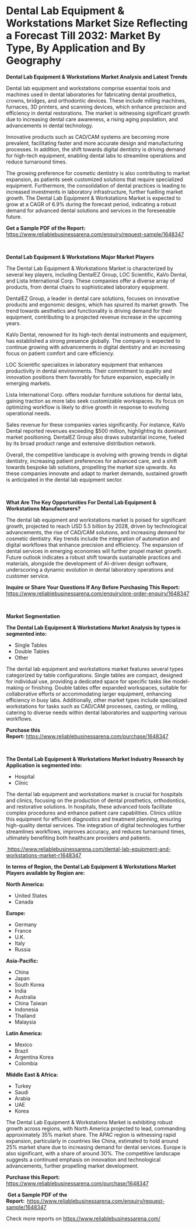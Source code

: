 <p><h1>Dental Lab Equipment & Workstations Market Size Reflecting a Forecast Till 2032: Market By Type, By Application and By Geography</h1></p><p><strong>Dental Lab Equipment & Workstations Market Analysis and Latest Trends</strong></p>
<p><p>Dental lab equipment and workstations comprise essential tools and machines used in dental laboratories for fabricating dental prosthetics, crowns, bridges, and orthodontic devices. These include milling machines, furnaces, 3D printers, and scanning devices, which enhance precision and efficiency in dental restorations. The market is witnessing significant growth due to increasing dental care awareness, a rising aging population, and advancements in dental technology. </p><p>Innovative products such as CAD/CAM systems are becoming more prevalent, facilitating faster and more accurate design and manufacturing processes. In addition, the shift towards digital dentistry is driving demand for high-tech equipment, enabling dental labs to streamline operations and reduce turnaround times. </p><p>The growing preference for cosmetic dentistry is also contributing to market expansion, as patients seek customized solutions that require specialized equipment. Furthermore, the consolidation of dental practices is leading to increased investments in laboratory infrastructure, further fuelling market growth. The Dental Lab Equipment & Workstations Market is expected to grow at a CAGR of 6.9% during the forecast period, indicating a robust demand for advanced dental solutions and services in the foreseeable future.</p></p>
<p><strong>Get a Sample PDF of the Report:&nbsp;</strong> <a href="https://www.reliablebusinessarena.com/enquiry/request-sample/1648347?utm_campaign=3558&utm_medium=2&utm_source=Github&utm_content=ia&utm_term=25032025&utm_id=dental-lab-equipment-workstations">https://www.reliablebusinessarena.com/enquiry/request-sample/1648347</a></p>
<p>&nbsp;</p>
<p><strong>Dental Lab Equipment & Workstations Major Market Players</strong></p>
<p><p>The Dental Lab Equipment & Workstations Market is characterized by several key players, including DentalEZ Group, LOC Scientific, KaVo Dental, and Lista International Corp. These companies offer a diverse array of products, from dental chairs to sophisticated laboratory equipment.</p><p>DentalEZ Group, a leader in dental care solutions, focuses on innovative products and ergonomic designs, which has spurred its market growth. The trend towards aesthetics and functionality is driving demand for their equipment, contributing to a projected revenue increase in the upcoming years.</p><p>KaVo Dental, renowned for its high-tech dental instruments and equipment, has established a strong presence globally. The company is expected to continue growing with advancements in digital dentistry and an increasing focus on patient comfort and care efficiency.</p><p>LOC Scientific specializes in laboratory equipment that enhances productivity in dental environments. Their commitment to quality and innovation positions them favorably for future expansion, especially in emerging markets.</p><p>Lista International Corp. offers modular furniture solutions for dental labs, gaining traction as more labs seek customizable workspaces. Its focus on optimizing workflow is likely to drive growth in response to evolving operational needs.</p><p>Sales revenue for these companies varies significantly. For instance, KaVo Dental reported revenues exceeding $500 million, highlighting its dominant market positioning. DentalEZ Group also draws substantial income, fueled by its broad product range and extensive distribution network.</p><p>Overall, the competitive landscape is evolving with growing trends in digital dentistry, increasing patient preferences for advanced care, and a shift towards bespoke lab solutions, propelling the market size upwards. As these companies innovate and adapt to market demands, sustained growth is anticipated in the dental lab equipment sector.</p></p>
<p>&nbsp;</p>
<p><strong>What Are The Key Opportunities For Dental Lab Equipment & Workstations Manufacturers?</strong></p>
<p><p>The dental lab equipment and workstations market is poised for significant growth, projected to reach USD 5.5 billion by 2028, driven by technological advancements, the rise of CAD/CAM solutions, and increasing demand for cosmetic dentistry. Key trends include the integration of automation and digital workflows that enhance precision and efficiency. The expansion of dental services in emerging economies will further propel market growth. Future outlook indicates a robust shift towards sustainable practices and materials, alongside the development of AI-driven design software, underscoring a dynamic evolution in dental laboratory operations and customer service.</p></p>
<p><strong>Inquire or Share Your Questions If Any Before Purchasing This Report:</strong> <a href="https://www.reliablebusinessarena.com/enquiry/pre-order-enquiry/1648347?utm_campaign=3558&utm_medium=2&utm_source=Github&utm_content=ia&utm_term=25032025&utm_id=dental-lab-equipment-workstations">https://www.reliablebusinessarena.com/enquiry/pre-order-enquiry/1648347</a></p>
<p>&nbsp;</p>
<p><strong>Market Segmentation</strong></p>
<p><strong>The Dental Lab Equipment & Workstations Market Analysis by types is segmented into:</strong></p>
<p><ul><li>Single Tables</li><li>Double Tables</li><li>Other</li></ul></p>
<p><p>The dental lab equipment and workstations market features several types categorized by table configurations. Single tables are compact, designed for individual use, providing a dedicated space for specific tasks like model-making or finishing. Double tables offer expanded workspaces, suitable for collaborative efforts or accommodating larger equipment, enhancing efficiency in busy labs. Additionally, other market types include specialized workstations for tasks such as CAD/CAM processes, casting, or milling, catering to diverse needs within dental laboratories and supporting various workflows.</p></p>
<p><strong>Purchase this Report:&nbsp;</strong><a href="https://www.reliablebusinessarena.com/purchase/1648347?utm_campaign=3558&utm_medium=2&utm_source=Github&utm_content=ia&utm_term=25032025&utm_id=dental-lab-equipment-workstations">https://www.reliablebusinessarena.com/purchase/1648347</a></p>
<p>&nbsp;</p>
<p><strong>The Dental Lab Equipment & Workstations Market Industry Research by Application is segmented into:</strong></p>
<p><ul><li>Hospital</li><li>Clinic</li></ul></p>
<p><p>The dental lab equipment and workstations market is crucial for hospitals and clinics, focusing on the production of dental prosthetics, orthodontics, and restorative solutions. In hospitals, these advanced tools facilitate complex procedures and enhance patient care capabilities. Clinics utilize this equipment for efficient diagnostics and treatment planning, ensuring high-quality dental services. The integration of digital technologies further streamlines workflows, improves accuracy, and reduces turnaround times, ultimately benefiting both healthcare providers and patients.</p></p>
<p><a href="https://www.reliablebusinessarena.com/dental-lab-equipment-and-workstations-market-r1648347?utm_campaign=3558&utm_medium=2&utm_source=Github&utm_content=ia&utm_term=25032025&utm_id=dental-lab-equipment-workstations">&nbsp;https://www.reliablebusinessarena.com/dental-lab-equipment-and-workstations-market-r1648347</a></p>
<p><strong>In terms of Region, the Dental Lab Equipment & Workstations Market Players available by Region are:</strong></p>
<p>
    <p> <strong> North America: </strong>
        <ul>
            <li>United States</li>
            <li>Canada</li>
        </ul>
        </p> 
    <p> <strong> Europe: </strong>
        <ul>
            <li>Germany</li>
            <li>France</li>
            <li>U.K.</li>
            <li>Italy</li>
            <li>Russia</li>
        </ul>
        </p> 
    <p> <strong> Asia-Pacific: </strong>
        <ul>
            <li>China</li>
            <li>Japan</li>
            <li>South Korea</li>
            <li>India</li>
            <li>Australia</li>
            <li>China Taiwan</li>
            <li>Indonesia</li>
            <li>Thailand</li>
            <li>Malaysia</li>
        </ul>
        </p> 
    <p> <strong> Latin America: </strong>
        <ul>
            <li>Mexico</li>
            <li>Brazil</li>
            <li>Argentina Korea</li>
            <li>Colombia</li>
        </ul>
        </p> 
    <p> <strong> Middle East & Africa: </strong>
        <ul>
            <li>Turkey</li>
            <li>Saudi</li>
            <li>Arabia</li>
            <li>UAE</li>
            <li>Korea</li>
        </ul>
    </p>
    </p>
<p><p>The Dental Lab Equipment & Workstations Market is exhibiting robust growth across regions, with North America projected to lead, commanding approximately 35% market share. The APAC region is witnessing rapid expansion, particularly in countries like China, estimated to hold around 25% market share due to increasing demand for dental services. Europe is also significant, with a share of around 30%. The competitive landscape suggests a continued emphasis on innovation and technological advancements, further propelling market development.</p></p>
<p><strong>Purchase this Report: </strong><a href="https://www.reliablebusinessarena.com/purchase/1648347?utm_campaign=3558&utm_medium=2&utm_source=Github&utm_content=ia&utm_term=25032025&utm_id=dental-lab-equipment-workstations">https://www.reliablebusinessarena.com/purchase/1648347</a></p>
<p>&nbsp;<strong>Get a Sample PDF of the Report:&nbsp;&nbsp;</strong><a href="https://www.reliablebusinessarena.com/enquiry/request-sample/1648347?utm_campaign=3558&utm_medium=2&utm_source=Github&utm_content=ia&utm_term=25032025&utm_id=dental-lab-equipment-workstations">https://www.reliablebusinessarena.com/enquiry/request-sample/1648347</a></p>
<p><strong></strong></p>
<p>Check more reports on <a href="https://www.reliablebusinessarena.com/?utm_campaign=3558&utm_medium=2&utm_source=Github&utm_content=ia&utm_term=25032025&utm_id=dental-lab-equipment-workstations">https://www.reliablebusinessarena.com/</a></p>